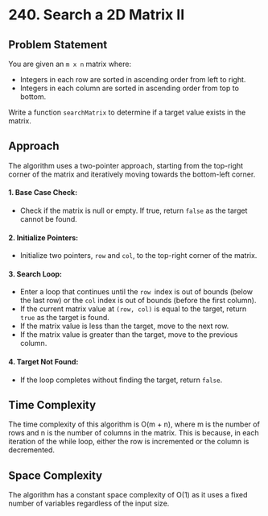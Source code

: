 # 240. Search a 2D Matrix II

## Problem Statement
You are given an `m x n` matrix where:
- Integers in each row are sorted in ascending order from left to right.
- Integers in each column are sorted in ascending order from top to bottom.

Write a function `searchMatrix` to determine if a target value exists in the matrix.
## Approach
The algorithm uses a two-pointer approach, starting from the top-right corner of the matrix and iteratively moving towards the bottom-left corner.

#### 1. Base Case Check:
- Check if the matrix is null or empty. If true, return `false` as the target cannot be found.

#### 2. Initialize Pointers: 
- Initialize two pointers, `row` and `col`, to the top-right corner of the matrix.

#### 3. Search Loop: 
- Enter a loop that continues until the `row `index is out of bounds (below the last row) or the `col` index is out of bounds (before the first column).
- If the current matrix value at `(row, col)` is equal to the target, return `true` as the target is found.
- If the matrix value is less than the target, move to the next row.
- If the matrix value is greater than the target, move to the previous column.
#### 4. Target Not Found:
- If the loop completes without finding the target, return `false`.

## Time Complexity
The time complexity of this algorithm is O(m + n), where m is the number of rows and n is the number of columns in the matrix. This is because, in each iteration of the while loop, either the row is incremented or the column is decremented.

## Space Complexity
The algorithm has a constant space complexity of O(1) as it uses a fixed number of variables regardless of the input size.
